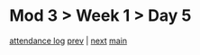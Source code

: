 # Mod 3 > Week 1 > Day 5

[attendance log](https://applied.multiverse.io/mod/questionnaire/complete.php?id=6702)
[prev](/swe/mod3/wk1/day4.html) | [next](/swe/mod3/wk2/day1.html)
[main](/swe)